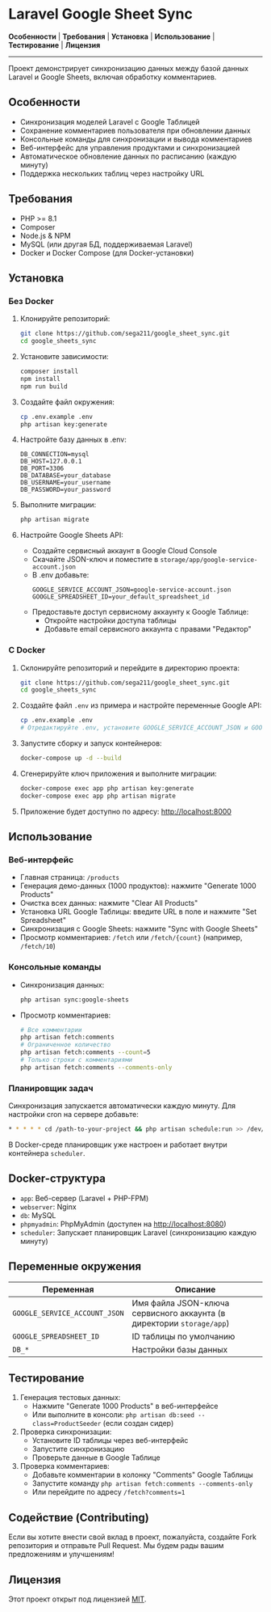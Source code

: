 
# Laravel Google Sheet Sync

**Особенности** | **Требования** | **Установка** | **Использование** | **Тестирование** | **Лицензия**

---

Проект демонстрирует синхронизацию данных между базой данных Laravel и Google Sheets, включая обработку комментариев.
## Особенности
- Синхронизация моделей Laravel с Google Таблицей
- Сохранение комментариев пользователя при обновлении данных
- Консольные команды для синхронизации и вывода комментариев
- Веб-интерфейс для управления продуктами и синхронизацией
- Автоматическое обновление данных по расписанию (каждую минуту)
- Поддержка нескольких таблиц через настройку URL

## Требования
- PHP >= 8.1
- Composer
- Node.js & NPM
- MySQL (или другая БД, поддерживаемая Laravel)
- Docker и Docker Compose (для Docker-установки)

## Установка
### Без Docker
1. Клонируйте репозиторий:

   ```bash
   git clone https://github.com/sega211/google_sheet_sync.git
   cd google_sheets_sync
   ```
2. Установите зависимости:
   ```bash
   composer install
   npm install
   npm run build
   ```
3. Создайте файл окружения:
   ```bash
   cp .env.example .env
   php artisan key:generate
   ```
4. Настройте базу данных в .env:
   ```env
   DB_CONNECTION=mysql
   DB_HOST=127.0.0.1
   DB_PORT=3306
   DB_DATABASE=your_database
   DB_USERNAME=your_username
   DB_PASSWORD=your_password
   ```
5. Выполните миграции:
   ```bash
   php artisan migrate
   ```
6. Настройте Google Sheets API:
   - Создайте сервисный аккаунт в Google Cloud Console
   - Скачайте JSON-ключ и поместите в `storage/app/google-service-account.json`
   - В .env добавьте:
        ```env
        GOOGLE_SERVICE_ACCOUNT_JSON=google-service-account.json
        GOOGLE_SPREADSHEET_ID=your_default_spreadsheet_id
        ```
   - Предоставьте доступ сервисному аккаунту к Google Таблице:
        - Откройте настройки доступа таблицы
        - Добавьте email сервисного аккаунта с правами "Редактор"
### С Docker
1. Склонируйте репозиторий и перейдите в директорию проекта:
   ```bash
   git clone https://github.com/sega211/google_sheet_sync.git
   cd google_sheets_sync
   ```
2. Создайте файл `.env` из примера и настройте переменные Google API:
   ```bash
   cp .env.example .env
   # Отредактируйте .env, установите GOOGLE_SERVICE_ACCOUNT_JSON и GOOGLE_SPREADSHEET_ID
   ```
3. Запустите сборку и запуск контейнеров:
   ```bash
   docker-compose up -d --build
   ```
4. Сгенерируйте ключ приложения и выполните миграции:
   ```bash
   docker-compose exec app php artisan key:generate
   docker-compose exec app php artisan migrate
   ```
5. Приложение будет доступно по адресу: [http://localhost:8000](http://localhost:8000)
## Использование
### Веб-интерфейс
- Главная страница: `/products`
- Генерация демо-данных (1000 продуктов): нажмите "Generate 1000 Products"
- Очистка всех данных: нажмите "Clear All Products"
- Установка URL Google Таблицы: введите URL в поле и нажмите "Set Spreadsheet"
- Синхронизация с Google Sheets: нажмите "Sync with Google Sheets"
- Просмотр комментариев: `/fetch` или `/fetch/{count}` (например, `/fetch/10`)
### Консольные команды
- Синхронизация данных:
  ```bash
  php artisan sync:google-sheets
  ```
- Просмотр комментариев:
  ```bash
  # Все комментарии
  php artisan fetch:comments
  # Ограниченное количество
  php artisan fetch:comments --count=5
  # Только строки с комментариями
  php artisan fetch:comments --comments-only
  ```
### Планировщик задач
Синхронизация запускается автоматически каждую минуту. Для настройки cron на сервере добавьте:
```bash
* * * * * cd /path-to-your-project && php artisan schedule:run >> /dev/null 2>&1
```
В Docker-среде планировщик уже настроен и работает внутри контейнера `scheduler`.
## Docker-структура
- `app`: Веб-сервер (Laravel + PHP-FPM)
- `webserver`: Nginx
- `db`: MySQL
- `phpmyadmin`: PhpMyAdmin (доступен на [http://localhost:8080](http://localhost:8080))
- `scheduler`: Запускает планировщик Laravel (синхронизацию каждую минуту)
## Переменные окружения
| Переменная                     | Описание                                  |
|--------------------------------|-------------------------------------------|
| `GOOGLE_SERVICE_ACCOUNT_JSON`  | Имя файла JSON-ключа сервисного аккаунта (в директории `storage/app`) |
| `GOOGLE_SPREADSHEET_ID`        | ID таблицы по умолчанию                   |
| `DB_*`                         | Настройки базы данных                     |
## Тестирование
1. Генерация тестовых данных:
   - Нажмите "Generate 1000 Products" в веб-интерфейсе
   - Или выполните в консоли: `php artisan db:seed --class=ProductSeeder` (если создан сидер)
2. Проверка синхронизации:
   - Установите ID таблицы через веб-интерфейс
   - Запустите синхронизацию
   - Проверьте данные в Google Таблице
3. Проверка комментариев:
   - Добавьте комментарии в колонку "Comments" Google Таблицы
   - Запустите команду `php artisan fetch:comments --comments-only`
   - Или перейдите по адресу `/fetch?comments=1`
## Содействие (Contributing)
Если вы хотите внести свой вклад в проект, пожалуйста, создайте Fork репозитория и отправьте Pull Request. Мы будем рады вашим предложениям и улучшениям!
## Лицензия
Этот проект открыт под лицензией [MIT](LICENSE).
```
